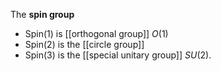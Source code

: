 The **spin group**

* Spin(1) is [[orthogonal group]] $O(1)$
* Spin(2) is the [[circle group]]
* Spin(3) is the [[special unitary group]] $SU(2)$.
